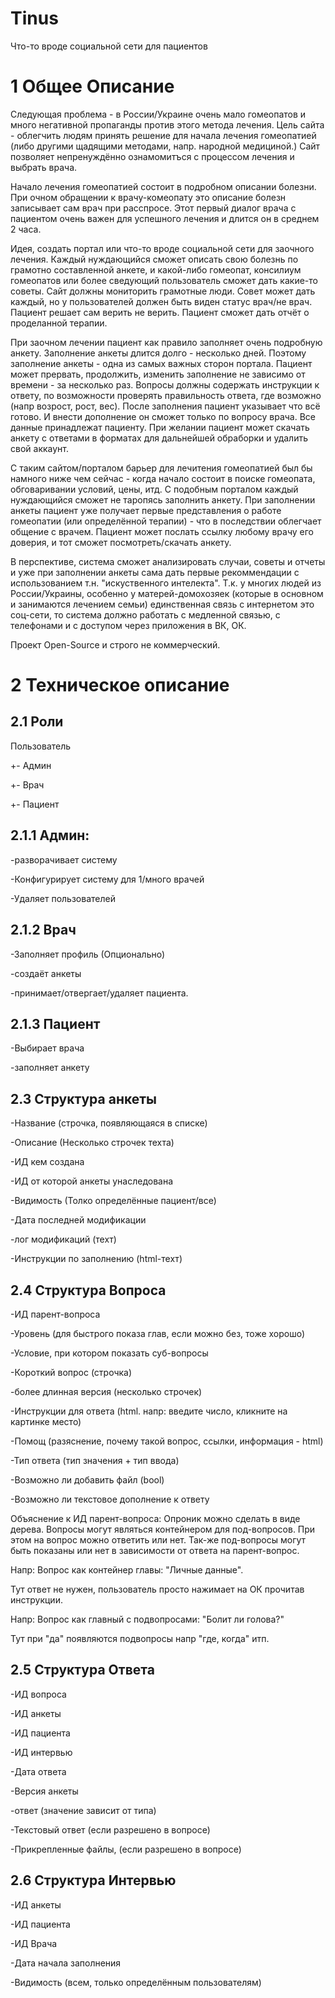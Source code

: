 # Tinus
 Что-то вроде социальной сети для пациентов
 
 
1 Общее Описание
================

Следующая проблема - в России/Украине очень мало гомеопатов и много негативной пропаганды против этого метода лечения. Цель сайта - облегчить людям принять решение для начала лечения гомеопатией (либо другими щадящими методами, напр. народной медициной.) Сайт позволяет непренуждённо ознамомитъся с процессом лечения и выбрать врача.

Начало лечения гомеопатией состоит в подробном описании болезни. При очном обращении к врачу-комеопату это описание болезн записывает сам врач при расспросе. Этот первый диалог врача с пациентом очень важен для успешного лечения и длится он в среднем 2 часа.

Идея, создать портал или что-то вроде социальной сети для заочного лечения. Каждый нуждающийся сможет описать свою болезнь по грамотно составленной анкете, и какой-либо гомеопат, консилиум гомеопатов или более сведующий пользователь сможет дать какие-то советы. Сайт должны мониторить грамотные люди. Совет может дать каждый, но у пользователей должен быть виден статус врач/не врач. Пациент решает сам верить не верить. Пациент сможет дать отчёт о проделанной терапии.

При заочном лечении пациент как правило заполняет очень подробную анкету. Заполнение анкеты длится долго - несколько дней. Поэтому заполнение анкеты - одна из самых важных сторон портала. Пациент может прервать, продолжить, изменить заполнение не зависимо от времени - за несколько раз. Вопросы должны содержать инструкции к ответу, по возможности проверять правильность ответа, где возможно (напр возрост, рост, вес). После заполнения пациент указывает что всё готово. И внести дополнение он сможет только по вопросу врача. Все данные принадлежат пациенту. При желании пациент может скачать анкету с ответами в форматах для дальнейшей обраборки и удалить свой аккаунт.

С таким сайтом/порталом барьер для лечитения гомеопатией был бы намного ниже чем сейчас - когда начало состоит в поиске гомеопата, обговаривании условий, цены, итд. С подобным порталом каждый нуждающийся сможет не таропясь заполнить анкету. При заполнении анкеты пациент уже получает первые представления о работе гомеопатии (или определённой терапии) - что в последствии облегчает общение с врачем. Пациент может послать ссылку любому врачу его доверия, и тот сможет посмотреть/скачать анкету.


В перспективе, система сможет анализировать случаи, советы и отчеты и уже при заполнении анкеты сама дать первые рекоммендации с использованием т.н. "искуственного интелекта".
Т.к. у многих людей из России/Украины, особенно у матерей-домохозяек (которые в основном и занимаются лечением семьи) единственная связь с интернетом это соц-сети, то система должно работать с медленной связью, с телефонами и с доступом через приложения в ВК, ОК.

Проект Open-Source и строго не коммерческий.

2 Техническое описание
======================

2.1 Роли
--------

Пользователь

 +- Админ
 
 +- Врач
 
 +- Пациент
 

2.1.1 Админ:
------------

  -разворачивает систему
  
  -Конфигурирует систему для 1/много врачей
  
  -Удаляет пользователей
  

2.1.2 Врач
-----------

  -Заполняет профиль (Опционально)
  
  -создаёт анкеты
  
  -принимает/отвергает/удаляет пациента.
  

2.1.3 Пациент
-------------

  -Выбирает врача
  
  -заполняет анкету


2.3 Структура анкеты
---------------------

 -Название (строчка, появляющаяся в списке)
 
 -Описание (Несколько строчек техта)
 
 -ИД кем создана
 
 -ИД от которой анкеты унаследована
 
 -Видимость (Толко определённые пациент/все)
 
 -Дата последней модификации
 
 -лог модификаций (техт)
 
 -Инструкции по заполнению (html-техт)
 

2.4 Структура Вопроса
---------------------

  -ИД парент-вопроса
  
  -Уровень (для быстрого показа глав, если можно без, тоже хорошо)
  
  -Условие, при котором показать суб-вопросы
  
  -Короткий вопрос (строчка)
  
  -более длинная версия (несколько строчек)
  
  -Инструкции для ответа (html. напр: введите число, кликните на картинке место)
  
  -Помощ (разяснение, почему такой вопрос, ссылки, информация - html)
  
  -Тип ответа (тип значения + тип ввода)
  
  -Возможно ли добавить файл (bool)
  
  -Возможно ли текстовое дополнение к ответу

Объяснение к ИД парент-вопроса: Опроник можно сделать в виде дерева. Вопросы могут являться контейнером для под-вопросов. При этом на вопрос можно ответить или нет. Так-же под-вопросы могут быть показаны или нет в зависимости от ответа на парент-вопрос.

Напр: Вопрос как контейнер главы: "Личные данные". 

   Тут ответ не нужен, пользователь просто нажимает на ОК прочитав инструкции.

Напр: Вопрос как главный с подвопросами: "Болит ли голова?"

  Тут при "да" появляются подвопросы напр "где, когда" итп.

2.5 Структура Ответа
--------------------

  -ИД вопроса
  
  -ИД анкеты
  
  -ИД пациента
  
  -ИД интервью
  
  -Дата ответа
  
  -Версия анкеты
  
  -ответ (значение зависит от типа)
  
  -Текстовый ответ (если разрешено в вопросе)
  
  -Прикрепленные файлы, (если разрешено в вопросе)
  

2.6 Структура Интервью
----------------------

  -ИД анкеты
  
  -ИД пациента
  
  -ИД Врача
  
  -Дата начала заполнения
  
  -Видимость (всем, только определённым пользователям)
